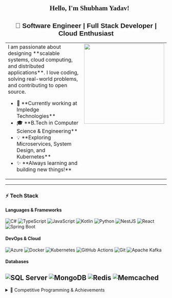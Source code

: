 <h2 align="center" style="font-family: 'Times New Roman';">👋 Hello, I'm Shubham Yadav!</h2>

<h2 align="center" style="font-family: 'Arial', sans-serif;">🚀 Software Engineer | Full Stack Developer | Cloud Enthusiast</h2>

<table style="border-collapse: collapse; border: none;">
  <tr>
    <td style="border: none; vertical-align: top;">
      I am passionate about designing **scalable systems, cloud computing, and distributed applications**.  
      I love coding, solving real-world problems, and contributing to open source.
      <ul>
        <li>💼 **Currently working at Impledge Technologies**</li>
        <li>🎓 **B.Tech in Computer Science & Engineering**</li>
        <li>💡 **Exploring Microservices, System Design, and Kubernetes**</li>
        <li>✨ **Always learning and building new things!**</li>
      </ul>
    </td>
    <td style="border: none; vertical-align: top;">
      <img src="https://media.giphy.com/media/qgQUggAC3Pfv687qPC/giphy.gif" width="250">
    </td>
  </tr>
</table>

---

### ⚡ Tech Stack

#### Languages & Frameworks
![C#](https://img.shields.io/badge/C%23-239120?style=flat&logo=csharp&logoColor=white)
![TypeScript](https://img.shields.io/badge/TypeScript-007ACC?style=flat&logo=typescript&logoColor=white)
![JavaScript](https://img.shields.io/badge/JavaScript-F7DF1E?style=flat&logo=javascript&logoColor=black)
![Kotlin](https://img.shields.io/badge/Kotlin-0095D5?style=flat&logo=kotlin&logoColor=white)
![Python](https://img.shields.io/badge/Python-3776AB?style=flat&logo=python&logoColor=white)
![NestJS](https://img.shields.io/badge/NestJS-E0234E?style=flat&logo=nestjs&logoColor=white)
![React](https://img.shields.io/badge/React-61DAFB?style=flat&logo=react&logoColor=black)
![Spring Boot](https://img.shields.io/badge/Spring%20Boot-6DB33F?style=flat&logo=spring-boot&logoColor=white)

#### DevOps & Cloud
![Azure](https://img.shields.io/badge/Azure-0078D4?style=flat&logo=microsoft-azure&logoColor=white)
![Docker](https://img.shields.io/badge/Docker-2496ED?style=flat&logo=docker&logoColor=white)
![Kubernetes](https://img.shields.io/badge/Kubernetes-326CE5?style=flat&logo=kubernetes&logoColor=white)
![GitHub Actions](https://img.shields.io/badge/CI%2FCD-FF5733?style=flat&logo=github-actions&logoColor=white)
![Git](https://img.shields.io/badge/Git-F05032?style=flat&logo=git&logoColor=white)
![Apache Kafka](https://img.shields.io/badge/Apache_Kafka-231F20?style=flat&logo=apache-kafka&logoColor=white)

#### Databases
![SQL Server](https://img.shields.io/badge/SQL_Server-CC2927?style=flat&logo=microsoft-sql-server&logoColor=white)
![MongoDB](https://img.shields.io/badge/MongoDB-47A248?style=flat&logo=mongodb&logoColor=white)
![Redis](https://img.shields.io/badge/Redis-DC382D?style=flat&logo=redis&logoColor=white)
![Memcached](https://img.shields.io/badge/Memcached-000000?style=flat&logo=memcached&logoColor=white)
---

<details>
<summary>🏅 Competitive Programming & Achievements</summary>

- 🎯 **GeeksforGeeks:** [🔗 Profile](https://auth.geeksforgeeks.org/user/sy0022129/practice/) (315+ problems solved)
- 🎯 **LeetCode:** [🔗 Profile](https://leetcode.com/Shubham_Yadav/) (370+ problems solved)
- 🎯 **CodeChef:** [🔗 Profile](https://www.codechef.com/users/shubhamyadav25) (3⭐, max rating 1677)

---

<h2 align="center" style="font-family: 'Poppins', sans-serif; font-weight: bold; background: linear-gradient(90deg, #36d1dc, #5b86e5); -webkit-background-clip: text; color: transparent;">📬 Let's Connect!</h2>

[![LinkedIn](https://img.shields.io/badge/LinkedIn-blue?style=for-the-badge&logo=linkedin)](https://www.linkedin.com/in/shubham-yadav-2b58271b8/)
[![GitHub](https://img.shields.io/badge/GitHub-black?style=for-the-badge&logo=github)](https://github.com/ShubhamYadav25)
[![Email](https://img.shields.io/badge/Email-red?style=for-the-badge&logo=gmail)](mailto:shubham.yadav.2521@gmail.com)
[![Medium](https://img.shields.io/badge/Medium-blue?style=for-the-badge&logo=medium)](https://medium.com/@the_shubham_yadav)

---

🔥 _"Code. Learn. Innovate!"_ 🚀

